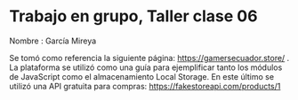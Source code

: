 # Trabajo en grupo, Taller clase 06
Nombre : García Mireya

Se tomó como referencia la siguiente página: https://gamersecuador.store/ . La plataforma se utilizó como una guía para ejemplificar tanto los módulos de JavaScript como el almacenamiento Local Storage. En este último se utilizó una API gratuita para compras: https://fakestoreapi.com/products/1 
